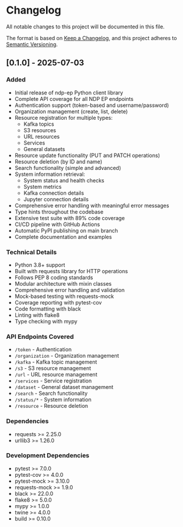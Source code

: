 # Changelog

All notable changes to this project will be documented in this file.

The format is based on [Keep a Changelog](https://keepachangelog.com/en/1.0.0/),
and this project adheres to [Semantic Versioning](https://semver.org/spec/v2.0.0.html).

## [0.1.0] - 2025-07-03

### Added
- Initial release of ndp-ep Python client library
- Complete API coverage for all NDP EP endpoints
- Authentication support (token-based and username/password)
- Organization management (create, list, delete)
- Resource registration for multiple types:
  - Kafka topics
  - S3 resources  
  - URL resources
  - Services
  - General datasets
- Resource update functionality (PUT and PATCH operations)
- Resource deletion (by ID and name)
- Search functionality (simple and advanced)
- System information retrieval:
  - System status and health checks
  - System metrics
  - Kafka connection details
  - Jupyter connection details
- Comprehensive error handling with meaningful error messages
- Type hints throughout the codebase
- Extensive test suite with 89% code coverage
- CI/CD pipeline with GitHub Actions
- Automatic PyPI publishing on main branch
- Complete documentation and examples

### Technical Details
- Python 3.8+ support
- Built with requests library for HTTP operations
- Follows PEP 8 coding standards
- Modular architecture with mixin classes
- Comprehensive error handling and validation
- Mock-based testing with requests-mock
- Coverage reporting with pytest-cov
- Code formatting with black
- Linting with flake8
- Type checking with mypy

### API Endpoints Covered
- `/token` - Authentication
- `/organization` - Organization management
- `/kafka` - Kafka topic management
- `/s3` - S3 resource management
- `/url` - URL resource management
- `/services` - Service registration
- `/dataset` - General dataset management
- `/search` - Search functionality
- `/status/*` - System information
- `/resource` - Resource deletion

### Dependencies
- requests >= 2.25.0
- urllib3 >= 1.26.0

### Development Dependencies
- pytest >= 7.0.0
- pytest-cov >= 4.0.0
- pytest-mock >= 3.10.0
- requests-mock >= 1.9.0
- black >= 22.0.0
- flake8 >= 5.0.0
- mypy >= 1.0.0
- twine >= 4.0.0
- build >= 0.10.0

